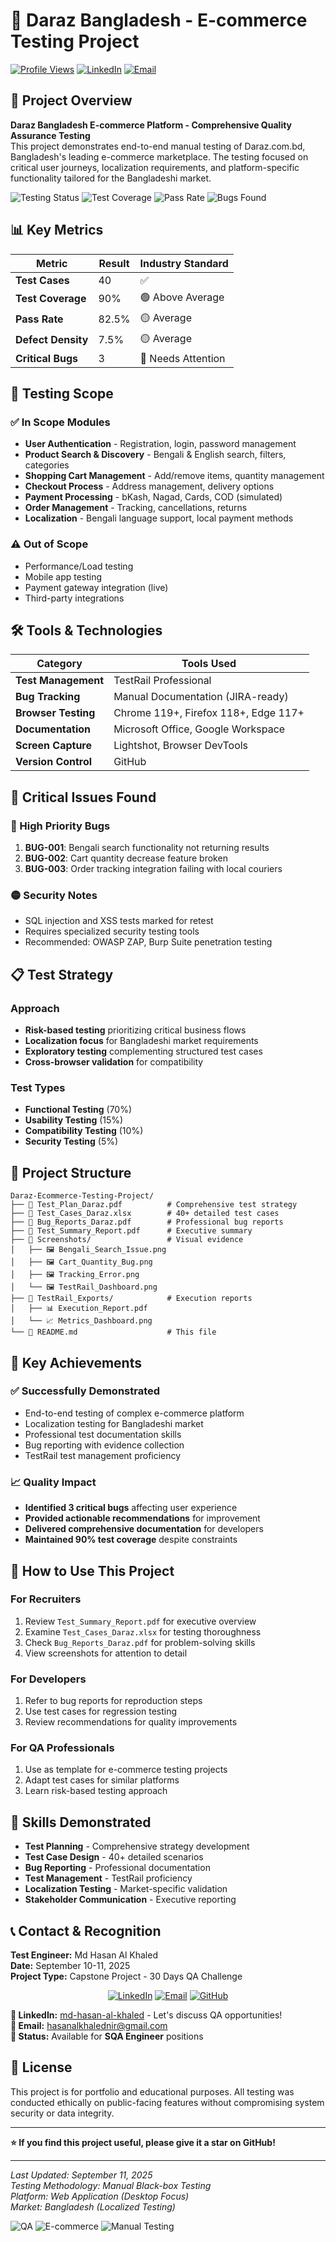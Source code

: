 # 📖 Daraz Bangladesh - E-commerce Testing Project
[![Profile Views](https://komarev.com/ghpvc/?username=hasanalkhaled&color=blue&style=flat-square)](https://github.com/hasanalkhaled)
[![LinkedIn](https://img.shields.io/badge/LinkedIn-Connect-blue?style=flat-square&logo=linkedin)](https://linkedin.com/in/md-hasan-al-khaled)
[![Email](https://img.shields.io/badge/Email-Contact-red?style=flat-square&logo=gmail)](mailto:hasanalkhalednir@gmail.com)
## 🎯 Project Overview

**Daraz Bangladesh E-commerce Platform - Comprehensive Quality Assurance Testing**  
This project demonstrates end-to-end manual testing of Daraz.com.bd, Bangladesh's leading e-commerce marketplace. The testing focused on critical user journeys, localization requirements, and platform-specific functionality tailored for the Bangladeshi market.

![Testing Status](https://img.shields.io/badge/Testing%20Status-Completed-brightgreen)
![Test Coverage](https://img.shields.io/badge/Coverage-90%25-green)
![Pass Rate](https://img.shields.io/badge/Pass%20Rate-82.5%25-yellowgreen)
![Bugs Found](https://img.shields.io/badge/Bugs%20Found-4-critical)

## 📊 Key Metrics

| Metric | Result | Industry Standard |
|--------|--------|------------------|
| **Test Cases** | 40 | ✅ |
| **Test Coverage** | 90% | 🟢 Above Average |
| **Pass Rate** | 82.5% | 🟡 Average |
| **Defect Density** | 7.5% | 🟡 Average |
| **Critical Bugs** | 3 | 🔴 Needs Attention |

## 🧪 Testing Scope

### ✅ In Scope Modules
- **User Authentication** - Registration, login, password management
- **Product Search & Discovery** - Bengali & English search, filters, categories
- **Shopping Cart Management** - Add/remove items, quantity management
- **Checkout Process** - Address management, delivery options
- **Payment Processing** - bKash, Nagad, Cards, COD (simulated)
- **Order Management** - Tracking, cancellations, returns
- **Localization** - Bengali language support, local payment methods

### ⚠️ Out of Scope
- Performance/Load testing
- Mobile app testing
- Payment gateway integration (live)
- Third-party integrations

## 🛠️ Tools & Technologies

| Category | Tools Used |
|----------|-----------|
| **Test Management** | TestRail Professional |
| **Bug Tracking** | Manual Documentation (JIRA-ready) |
| **Browser Testing** | Chrome 119+, Firefox 118+, Edge 117+ |
| **Documentation** | Microsoft Office, Google Workspace |
| **Screen Capture** | Lightshot, Browser DevTools |
| **Version Control** | GitHub |

## 🐛 Critical Issues Found

### 🔴 High Priority Bugs
1. **BUG-001**: Bengali search functionality not returning results
2. **BUG-002**: Cart quantity decrease feature broken
3. **BUG-003**: Order tracking integration failing with local couriers

### 🟡 Security Notes
- SQL injection and XSS tests marked for retest
- Requires specialized security testing tools
- Recommended: OWASP ZAP, Burp Suite penetration testing

## 📋 Test Strategy

### Approach
- **Risk-based testing** prioritizing critical business flows
- **Localization focus** for Bangladeshi market requirements
- **Exploratory testing** complementing structured test cases
- **Cross-browser validation** for compatibility

### Test Types
- **Functional Testing** (70%)
- **Usability Testing** (15%)
- **Compatibility Testing** (10%)
- **Security Testing** (5%)

## 📁 Project Structure

```
Daraz-Ecommerce-Testing-Project/
├── 📄 Test_Plan_Daraz.pdf          # Comprehensive test strategy
├── 📄 Test_Cases_Daraz.xlsx        # 40+ detailed test cases
├── 📄 Bug_Reports_Daraz.pdf        # Professional bug reports
├── 📄 Test_Summary_Report.pdf      # Executive summary
├── 📁 Screenshots/                 # Visual evidence
│   ├── 🖼️ Bengali_Search_Issue.png
│   ├── 🖼️ Cart_Quantity_Bug.png
│   ├── 🖼️ Tracking_Error.png
│   └── 🖼️ TestRail_Dashboard.png
├── 📁 TestRail_Exports/            # Execution reports
│   ├── 📊 Execution_Report.pdf
│   └── 📈 Metrics_Dashboard.png
└── 📄 README.md                    # This file
```

## 🎯 Key Achievements

### ✅ Successfully Demonstrated
- End-to-end testing of complex e-commerce platform
- Localization testing for Bangladeshi market
- Professional test documentation skills
- Bug reporting with evidence collection
- TestRail test management proficiency

### 📈 Quality Impact
- **Identified 3 critical bugs** affecting user experience
- **Provided actionable recommendations** for improvement
- **Delivered comprehensive documentation** for developers
- **Maintained 90% test coverage** despite constraints

## 🚀 How to Use This Project

### For Recruiters
1. Review `Test_Summary_Report.pdf` for executive overview
2. Examine `Test_Cases_Daraz.xlsx` for testing thoroughness
3. Check `Bug_Reports_Daraz.pdf` for problem-solving skills
4. View screenshots for attention to detail

### For Developers
1. Refer to bug reports for reproduction steps
2. Use test cases for regression testing
3. Review recommendations for quality improvements

### For QA Professionals
1. Use as template for e-commerce testing projects
2. Adapt test cases for similar platforms
3. Learn risk-based testing approach

## 🌟 Skills Demonstrated

- **Test Planning** - Comprehensive strategy development
- **Test Case Design** - 40+ detailed scenarios
- **Bug Reporting** - Professional documentation
- **Test Management** - TestRail proficiency
- **Localization Testing** - Market-specific validation
- **Stakeholder Communication** - Executive reporting

## 📞 Contact & Recognition

**Test Engineer:** Md Hasan Al Khaled  
**Date:** September 10-11, 2025  
**Project Type:** Capstone Project - 30 Days QA Challenge  

<div align="center">

[![LinkedIn](https://img.shields.io/badge/LinkedIn-Connect-blue?style=for-the-badge&logo=linkedin)](https://www.linkedin.com/in/md-hasan-al-khaled)
[![Email](https://img.shields.io/badge/Email-Contact-red?style=for-the-badge&logo=gmail)](mailto:hasanalkhalednir@gmail.com)
[![GitHub](https://img.shields.io/badge/GitHub-Follow-black?style=for-the-badge&logo=github)](https://github.com/Hasan-Al-Khaled)

</div>

**💼 LinkedIn:** [md-hasan-al-khaled](https://www.linkedin.com/in/md-hasan-al-khaled) - Let's discuss QA opportunities!  
**📧 Email:** hasanalkhalednir@gmail.com  
**📱 Status:** Available for **SQA Engineer** positions


## 📜 License

This project is for portfolio and educational purposes. All testing was conducted ethically on public-facing features without compromising system security or data integrity.

---

**⭐ If you find this project useful, please give it a star on GitHub!**

---

*Last Updated: September 11, 2025*  
*Testing Methodology: Manual Black-box Testing*  
*Platform: Web Application (Desktop Focus)*  
*Market: Bangladesh (Localized Testing)*  

![QA](https://img.shields.io/badge/Quality%20Assurance-Passionate%20Tester-blue)
![E-commerce](https://img.shields.io/badge/Domain-E--commerce-orange)
![Manual Testing](https://img.shields.io/badge/Specialization-Manual%20Testing-lightgrey)
